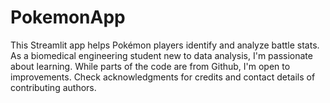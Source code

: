 # PokemonApp
This Streamlit app helps Pokémon players identify and analyze battle stats. As a biomedical engineering student new to data analysis, I'm passionate about learning. While parts of the code are from Github, I'm open to improvements. Check acknowledgments for credits and contact details of contributing authors.
